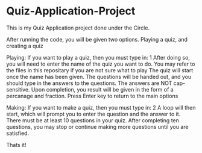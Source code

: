 # Quiz-Application-Project
This is my Quiz Application project done under the Circle. 

After running the code, you will be given two options. Playing a quiz, and creating a quiz

Playing:
If you want to play a quiz, then you must type in: 1
After doing so, you will need to enter the name of the quiz you want to do. You may refer to the files in this repositary if you are not sure what to play
The quiz will start once the name has been given. The questions will be handed out, and you should type in the answers to the questions. The answers are NOT cap-sensitive.
Upon completion, you result will be given in the form of a percanage and fraction.
Press Enter key to return to the main options

Making:
If you want to make a quiz, then you must type in: 2
A loop will then start, which will prompt you to enter the question and the answer to it. There must be at least 10 questions in your quiz.
After completing ten questions, you may stop or continue making more questions until you are satisfied.

Thats it!
